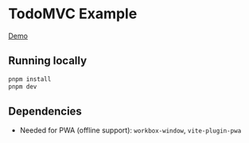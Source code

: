 # TodoMVC Example

[Demo](https://todovmc.livestore.dev)

## Running locally

```bash
pnpm install
pnpm dev
```

## Dependencies

- Needed for PWA (offline support): `workbox-window`, `vite-plugin-pwa`